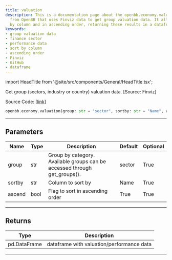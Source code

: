 ```yaml
---
title: valuation
description: This is a documentation page about the openbb.economy.valuation function
  from OpenBB that uses Finviz data to get group valuation data. It allows for sorting
  by column and in ascending order, returning these results in a dataframe.
keywords:
- group valuation data
- finance sector
- performance data
- sort by column
- ascending order
- Finviz
- GitHub
- dataframe
---
```


import HeadTitle from '@site/src/components/General/HeadTitle.tsx';

<HeadTitle title="economy.valuation - Reference | OpenBB SDK Docs" />

Get group (sectors, industry or country) valuation data. [Source: Finviz]

Source Code: [[link](https://github.com/OpenBB-finance/OpenBBTerminal/tree/main/openbb_terminal/economy/finviz_model.py#L66)]

```python
openbb.economy.valuation(group: str = "sector", sortby: str = "Name", ascend: bool = True)
```

---

## Parameters

| Name | Type | Description | Default | Optional |
| ---- | ---- | ----------- | ------- | -------- |
| group | str | Group by category. Available groups can be accessed through get_groups(). | sector | True |
| sortby | str | Column to sort by | Name | True |
| ascend | bool | Flag to sort in ascending order | True | True |


---

## Returns

| Type | Description |
| ---- | ----------- |
| pd.DataFrame | dataframe with valuation/performance data |
---
